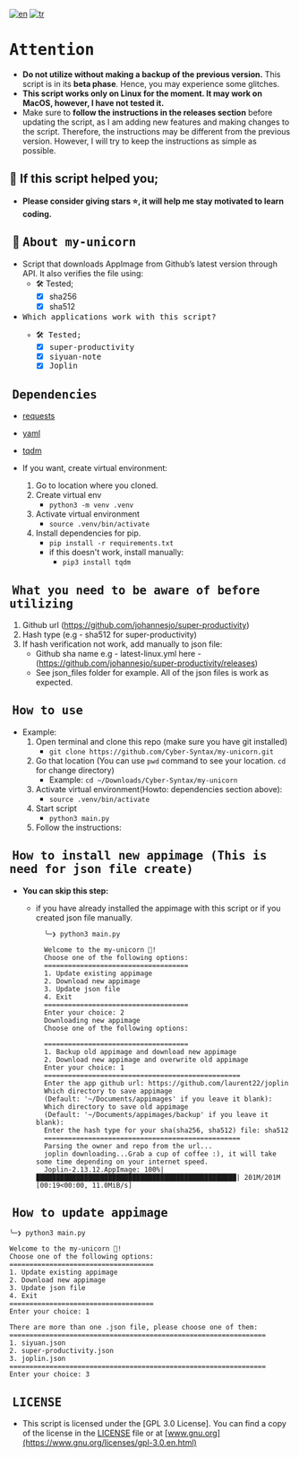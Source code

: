 [![en](https://img.shields.io/badge/lang-en-red.svg)](https://github.com/Cyber-Syntax/my-unicorn/blob/main/README.md)
[![tr](https://img.shields.io/badge/lang-en-red.svg)](https://github.com/Cyber-Syntax/my-unicorn/blob/main/README.tr.md)

# <samp>Attention<samp>

- **Do not utilize without making a backup of the previous version.** This script is in its **beta phase**. Hence, you may experience some glitches.
- **This script works only on Linux for the moment. It may work on MacOS, however, I have not tested it.**
- Make sure to **follow the instructions in the releases section** before updating the script, as I am adding new features and making changes to the script. Therefore, the instructions may be different from the previous version. However, I will try to keep the instructions as simple as possible.

## 🙏 If this script helped you;

- **Please consider giving stars ⭐, it will help me stay motivated to learn coding.**

## ‎ 🦄 <samp>About my-unicorn<samp>

- Script that downloads AppImage from Github’s latest version through API. It also verifies the file using:
  - 🛠️ Tested;
    - [x] sha256
    - [x] sha512
- <samp>Which applications work with this script?<samp>
  - 🛠️ Tested;
    - [x] super-productivity
    - [x] siyuan-note
    - [x] Joplin

## ‎ <samp>Dependencies<samp>

- [requests](https://pypi.org/project/requests/)
- [yaml](https://pypi.org/project/PyYAML/)
- [tqdm](https://pypi.org/project/tqdm/)

- If you want, create virtual environment:
  1. Go to location where you cloned.
  2. Create virtual env
     - `python3 -m venv .venv`
  3. Activate virtual environment
     - `source .venv/bin/activate`
  4. Install dependencies for pip.
     - `pip install -r requirements.txt`
     - if this doesn't work, install manually:
       - `pip3 install tqdm`

## ‎ <samp> What you need to be aware of before utilizing<samp>

1. Github url (https://github.com/johannesjo/super-productivity)
2. Hash type (e.g - sha512 for super-productivity)
3. If hash verification not work, add manually to json file:
   - Github sha name e.g - latest-linux.yml here - (https://github.com/johannesjo/super-productivity/releases)
   - See json_files folder for example. All of the json files is work as expected.

## ‎ <samp>How to use<samp>

- Example:
  1. Open terminal and clone this repo (make sure you have git installed)
     - `git clone https://github.com/Cyber-Syntax/my-unicorn.git`
  2. Go that location (You can use `pwd` command to see your location. `cd` for change directory)
     - Example: `cd ~/Downloads/Cyber-Syntax/my-unicorn`
  3. Activate virtual environment(Howto: dependencies section above):
     - `source .venv/bin/activate `
  4. Start script
     - `python3 main.py`
  5. Follow the instructions:

## ‎ <samp>How to install new appimage (This is need for json file create)<samp>

- **You can skip this step:**

  - if you have already installed the appimage with this script or if you created json file manually.

    ```
      ╰─❯ python3 main.py

      Welcome to the my-unicorn 🦄!
      Choose one of the following options:
      ====================================
      1. Update existing appimage
      2. Download new appimage
      3. Update json file
      4. Exit
      ====================================
      Enter your choice: 2
      Downloading new appimage
      Choose one of the following options:

      ====================================
      1. Backup old appimage and download new appimage
      2. Download new appimage and overwrite old appimage
      Enter your choice: 1
      =================================================
      Enter the app github url: https://github.com/laurent22/joplin
      Which directory to save appimage
      (Default: '~/Documents/appimages' if you leave it blank):
      Which directory to save old appimage
      (Default: '~/Documents/appimages/backup' if you leave it blank):
      Enter the hash type for your sha(sha256, sha512) file: sha512
      =================================================
      Parsing the owner and repo from the url...
      joplin downloading...Grab a cup of coffee :), it will take some time depending on your internet speed.
      Joplin-2.13.12.AppImage: 100%|██████████████████████████████████████████████████| 201M/201M [00:19<00:00, 11.0MiB/s]
    ```

## ‎ <samp>How to update appimage<samp>

```
╰─❯ python3 main.py

Welcome to the my-unicorn 🦄!
Choose one of the following options:
====================================
1. Update existing appimage
2. Download new appimage
3. Update json file
4. Exit
====================================
Enter your choice: 1

There are more than one .json file, please choose one of them:
================================================================
1. siyuan.json
2. super-productivity.json
3. joplin.json
================================================================
Enter your choice: 3
```

## ‎ <samp>LICENSE<samp>

- This script is licensed under the [GPL 3.0 License]. You can find a copy of the license in the [LICENSE](https://github.com/Cyber-Syntax/my-unicorn/blob/main/LICENSE) file or at [www.gnu.org](https://www.gnu.org/licenses/gpl-3.0.en.html)
